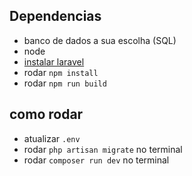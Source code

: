 ## Dependencias

- banco de dados a sua escolha (SQL)
- node
- [instalar laravel](https://laravel.com/docs/12.x#installing-php)
- rodar `npm install`
- rodar `npm run build`

## como rodar

- atualizar `.env`
- rodar `php artisan migrate` no terminal
- rodar `composer run dev` no terminal
